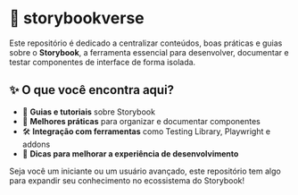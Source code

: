 # 🌌 storybookverse   

Este repositório é dedicado a centralizar conteúdos, boas práticas e guias sobre o **Storybook**, a ferramenta essencial para desenvolver, documentar e testar componentes de interface de forma isolada.  

## ✨ O que você encontra aqui?  
- 📖 **Guias e tutoriais** sobre Storybook  
- 🎨 **Melhores práticas** para organizar e documentar componentes  
- 🛠 **Integração com ferramentas** como Testing Library, Playwright e addons  
- 🚀 **Dicas para melhorar a experiência de desenvolvimento**  

Seja você um iniciante ou um usuário avançado, este repositório tem algo para expandir seu conhecimento no ecossistema do Storybook!   
